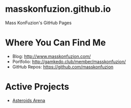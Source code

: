 # masskonfuzion.github.io
Mass KonFuzion's GitHub Pages

# Where You Can Find Me
* Blog: http://www.masskonfuzion.com/
* Portfolio: http://gamkedo.club/member/masskonfuzion/
* GitHub Repos: https://github.com/masskonfuzion

# Active Projects
* [Asteroids Arena](https://masskonfuzion.github.io/asteroids_arena_wip)

